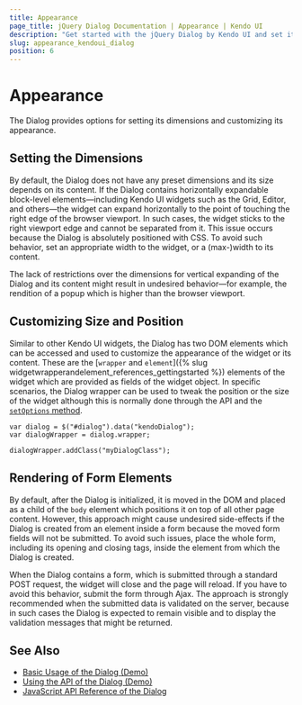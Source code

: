 ```yaml
---
title: Appearance
page_title: jQuery Dialog Documentation | Appearance | Kendo UI
description: "Get started with the jQuery Dialog by Kendo UI and set its size and dimensions."
slug: appearance_kendoui_dialog
position: 6
---
```


# Appearance

The Dialog provides options for setting its dimensions and customizing its appearance.   

## Setting the Dimensions

By default, the Dialog does not have any preset dimensions and its size depends on its content. If the Dialog contains horizontally expandable block-level elements&mdash;including Kendo UI widgets such as the Grid, Editor, and others&mdash;the widget can expand horizontally to the point of touching the right edge of the browser viewport. In such cases, the widget sticks to the right viewport edge and cannot be separated from it. This issue occurs because the Dialog is absolutely positioned with CSS. To avoid such behavior, set an appropriate width to the widget, or a (max-)width to its content.

The lack of restrictions over the dimensions for vertical expanding of the Dialog and its content might result in undesired behavior&mdash;for example, the rendition of a popup which is higher than the browser viewport.

## Customizing Size and Position

Similar to other Kendo UI widgets, the Dialog has two DOM elements which can be accessed and used to customize the appearance of the widget or its content. These are the [`wrapper` and `element`]({% slug widgetwrapperandelement_references_gettingstarted %}) elements of the widget which are provided as fields of the widget object. In specific scenarios, the Dialog wrapper can be used to tweak the position or the size of the widget although this is normally done through the API and the [`setOptions` method](/api/javascript/ui/widget/methods/setoptions).

    var dialog = $("#dialog").data("kendoDialog");
    var dialogWrapper = dialog.wrapper;

    dialogWrapper.addClass("myDialogClass");

## Rendering of Form Elements

By default, after the Dialog is initialized, it is moved in the DOM and placed as a child of the `body` element which positions it on top of all other page content. However, this approach might cause undesired side-effects if the Dialog is created from an element inside a form because the moved form fields will not be submitted. To avoid such issues, place the whole form, including its opening and closing tags, inside the element from which the Dialog is created.

When the Dialog contains a form, which is submitted through a standard POST request, the widget will close and the page will reload. If you have to avoid this behavior, submit the form through Ajax. The approach is strongly recommended when the submitted data is validated on the server, because in such cases the Dialog is expected to remain visible and to display the validation messages that might be returned.

## See Also

* [Basic Usage of the Dialog (Demo)](https://demos.telerik.com/kendo-ui/dialog/index)
* [Using the API of the Dialog (Demo)](https://demos.telerik.com/kendo-ui/dialog/api)
* [JavaScript API Reference of the Dialog](/api/javascript/ui/dialog)
